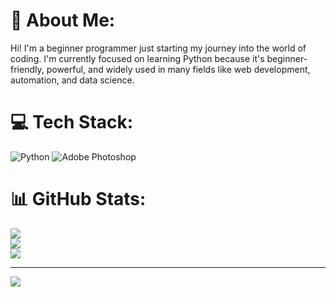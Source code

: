 # 💫 About Me:
Hi! I'm a beginner programmer just starting my journey into the world of coding. I'm currently focused on learning Python because it's beginner-friendly, powerful, and widely used in many fields like web development, automation, and data science.


# 💻 Tech Stack:
![Python](https://img.shields.io/badge/python-3670A0?style=for-the-badge&logo=python&logoColor=ffdd54) ![Adobe Photoshop](https://img.shields.io/badge/adobe%20photoshop-%2331A8FF.svg?style=for-the-badge&logo=adobe%20photoshop&logoColor=white)
# 📊 GitHub Stats:
![](https://github-readme-stats.vercel.app/api?username=Maeksolestisson&theme=aura&hide_border=false&include_all_commits=false&count_private=false)<br/>
![](https://nirzak-streak-stats.vercel.app/?user=Maeksolestisson&theme=aura&hide_border=false)<br/>
![](https://github-readme-stats.vercel.app/api/top-langs/?username=Maeksolestisson&theme=aura&hide_border=false&include_all_commits=false&count_private=false&layout=compact)

---
[![](https://visitcount.itsvg.in/api?id=Maeksolestisson&icon=0&color=0)](https://visitcount.itsvg.in)

<!-- Proudly created with GPRM ( https://gprm.itsvg.in ) -->
